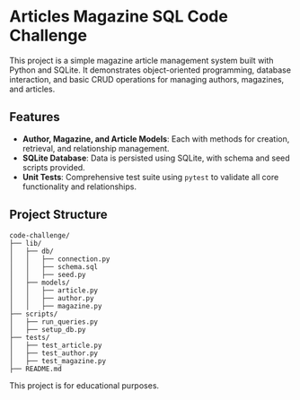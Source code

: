 # Articles Magazine SQL Code Challenge

This project is a simple magazine article management system built with Python and SQLite. It demonstrates object-oriented programming, database interaction, and basic CRUD operations for managing authors, magazines, and articles.

## Features

- **Author, Magazine, and Article Models**: Each with methods for creation, retrieval, and relationship management.
- **SQLite Database**: Data is persisted using SQLite, with schema and seed scripts provided.
- **Unit Tests**: Comprehensive test suite using `pytest` to validate all core functionality and relationships.

## Project Structure

```
code-challenge/
├── lib/
│   ├── db/
│   │   ├── connection.py
│   │   ├── schema.sql
│   │   ├── seed.py
│   ├── models/
│   │   ├── article.py
│   │   ├── author.py
│   │   ├── magazine.py
├── scripts/
│   ├── run_queries.py
│   ├── setup_db.py
├── tests/
│   ├── test_article.py
│   ├── test_author.py
│   ├── test_magazine.py
├── README.md
```

This project is for educational purposes.